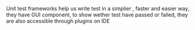 Unit test frameworks help us write test in  a simplier , faster and easier way, they have GUI component, to show wether test have passed or failed, they are also accessible through plugins on IDE

